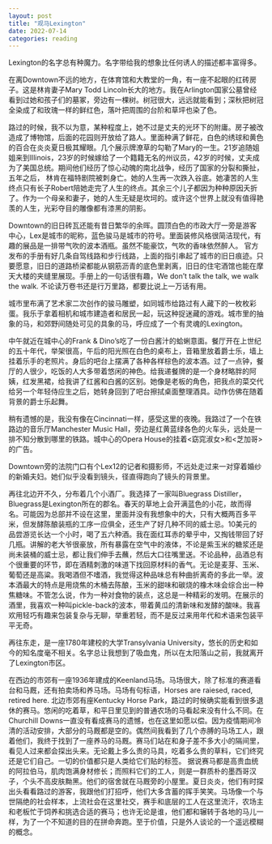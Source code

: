 ```yaml
---
layout: post
title: "观马Lexington"
date: 2022-07-14
categories: reading
---
```



Lexington的名字总有种魔力。名字带给我的想象比任何诱人的描述都丰富得多。

在离Downtown不远的地方，在体育馆和大教堂的一角，有一座不起眼的红砖房子。这是林肯妻子Mary Todd Lincoln长大的地方。我在Arlington国家公墓曾经看到过她和孩子们的墓冢，旁边有一棵树。树冠很大，远远就能看到；深秋把树冠全染成了和玫瑰一样的鲜红色，落叶把周围的台阶和草坪也染了色。

路过的时候，我不以为意，某种程度上，她不过是丈夫的光环下的附庸。房子被改造成了博物馆，后面的花园则开放给了路人。里面种满了鲜花，白色的绣球和黄色的百合在炎炎夏日极其耀眼。几个展示牌潦草的勾勒了Mary的一生。21岁追随姐姐来到Illinois，23岁的时候嫁给了一个籍籍无名的州议员，42岁的时候，丈夫成为了美国总统。期间他们经历了惊心动魄的南北战争，经历了国家的分裂和撕扯，五年之后， 林肯在福特剧院被刺身亡。她的人生再一次跌入谷底。她凄苦的人生终点只有长子Robert陪她走完了人生的终点。其余三个儿子都因为种种原因夭折了。作为一个母亲和妻子，她的人生无疑是坎坷的。或许这个世界上就没有值得艳羡的人生，光彩夺目的雕像都有漆黑的阴影。

Downtown的旧日砖瓦还能有昔日繁华的余晖。圆顶白色的市政大厅一旁是游客中心，Lex是城市的昵称，蓝色骏马是城市的符号。里面装修风格很简洁现代，有趣的展品是一排带气吹的波本酒瓶。虽然不能豪饮，气吹的香味依然醉人。
官方发布的手册有好几条自驾线路和步行线路，上面的指引串起了城市的旧日痕迹。只要愿意，旧日的道路桥梁都能从钢筋沥青的底色里剥离，旧日的住宅酒馆也能在摩天大楼的夹缝里展现。手册上的一句话很有趣，We don’t talk the talk, we walk the walk. 不论读万卷书还是行万里路，都要比说上一万话有用。

城市里布满了艺术家二次创作的骏马雕塑，如同城市给路过有人藏下的一枚枚彩蛋。我乐于拿着相机和城市建造者和居民一起，玩这种捉迷藏的游戏。城市里的抽象的马，和郊野间随处可见的具象的马，呼应成了一个有灵魂的Lexington。

中午就近在城中心的Frank & Dino’s吃了一份白酱汁的蛤蜊意面。餐厅开在上世纪的五十年代，举架很高，午后的阳光照在白色的桌布上，音箱里放着爵士乐，墙上挂着乐手的老照片。身后的吧台上摆满了各种各样棕色的波本酒。过了一点钟，餐厅的人很少，吃饭的人大多带着悠闲的神色。给我递餐牌的是一个身材略胖的阿姨，红发黑裙，给我讲了红酱和白酱的区别。她像是老板的角色，把我点的菜交代给另一个年轻侍应生之后，她转身回到了吧台擦拭桌面整理酒具。动作仿佛在随着背景的爵士乐起舞。

稍有遗憾的是，我没有像在Cincinnati一样，感受这里的夜晚。我路过了一个在铁路边的音乐厅Manchester Music Hall，旁边是红黄蓝绿各色的火车头，远处是一排不知分散到哪里的铁路。城中心的Opera House的挂着<窈窕淑女>和<芝加哥>的广告。

Downtown旁的法院门口有个Lex12的记者和摄影师，不远处走过来一对穿着婚纱的新婚夫妇。她们似乎没看到镜头，径直得跑向了镜头的背景里。

再往北边开不久，分布着几个小酒厂。我选择了一家叫Bluegrass Distiller，Bluegrass是Lexington所在的郡名。春天的草地上会开满蓝色的小花，故而得名。可能因为总部并不设在这里，里面并没有我想象中的大，只有大概两百多平米，但发酵陈酿装瓶的工序一应俱全，还生产了好几种不同的威士忌。10美元的品尝游览长达一个小时，喝了五六种酒。我在面红耳赤的晕乎中，又掏钱带回了好几瓶。讲解的老大爷很豪放，所有暴露在空气中的液体，不论是紫玉米的糖浆还是尚未装桶的威士忌，都让我们伸手去蘸，然后大口往嘴里送。不论品种，品酒总有个很重要的环节，即在酒精刺激的味道下找回原材料的香气。无论是麦芽、玉米、葡萄还是高粱。我喝酒但不嗜酒，我觉得这种品味总有种曲折离奇的多此一举。波本酒最大的特点是用烧焦的木桶去陈酿，玉米的甜味和碳烧的橡木味会综合出一种焦糖味。不管怎么说，作为一种对食物的装点，这总是一种精彩的发明。在展示的酒里，我喜欢一种叫pickle-back的波本，带着黄瓜的清新味和发酵的酸味。我喜欢用轻巧有趣来包装复杂与无聊，举重若轻，而不是反过来用年代和术语来包装平平无奇。

再往东走，是一座1780年建校的大学Transylvania University，悠长的历史和如今的知名度毫不相关。名字总让我想到了吸血鬼，所以在太阳落山之前，我就离开了Lexington市区。

在西边的市郊有一座1936年建成的Keenland马场。马场很大，除了标准的赛道看台和马厩，还有拍卖场和养马场。马场有句标语，Horses are raiesed, raced, retired here. 北边市郊有座Kentucky Horse Park，路过的时候确实能看到很多退休的赛马。悠闲的吃着草，和平日里见到的普通农场的马看起来没有什么不同。在Churchill Downs一直没有看成赛马的遗憾，也在这里如愿以偿。因为疫情期间冷清的活动安排，大部分的马厩都是空的。偶然间我看到了几个赤膊的马场工人，跟着他们，我终于找到了一座养马的马厩。赛马们站在和身子差不多大小的隔间里，看见人过来都会探出头来。无论戴上多么贵的马具，吃着多么贵的草料，它们终究还是它们自己。一切的价值都只是人类给它们贴的标签。
据说赛马都是高贵血统的阿拉伯马，肌肉饱满身材修长；而照料它们的工人，则是一群质朴的墨西哥汉子，个头不高皮肤黝黑。他们的宿舍就在马厩旁的小屋里。夏日炎炎，他们有时探出头看看路过的游客，我跟他们打招呼，他们大多含蓄的挥手笑笑。马场像一个与世隔绝的社会样本，上流社会在这里社交，赛手和底层的工人在这里流汗，农场主和老板忙于饲养和挑选合适的赛马；也许无论是谁，他们都和辗转于各地的马儿一样，为了一个不知道的目的在拼命奔跑。至于价值，只是外人谈论的一个遥远模糊的概念。

